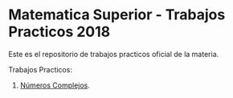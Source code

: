 # Matematica Superior - Trabajos Practicos 2018
Este es el repositorio de trabajos practicos oficial de la materia.

Trabajos Practicos:
1. [Números Complejos](MATSUP2018/02-TP_Numeros_Complejos.ipynb).
